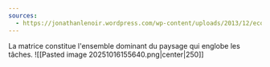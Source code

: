 ```yaml
---
sources:
  - https://jonathanlenoir.wordpress.com/wp-content/uploads/2013/12/ecologie-du-paysage.pdf
---
```

La matrice constitue l'ensemble dominant du paysage qui englobe les tâches.
![[Pasted image 20251016155640.png|center|250]]